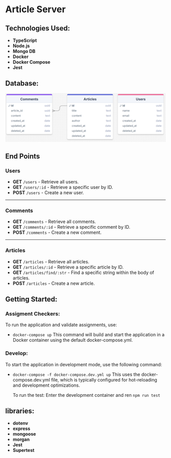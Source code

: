 # Article Server

## Technologies Used:

- **TypeScript**
- **Node.js**
- **Mongo DB**
- **Docker**
- **Docker Compose**
- **Jest**

## Database:

![ERD](./pic/erd.png)

## **End Points**

### **Users**

- **GET** `/users` - Retrieve all users.
- **GET** `/users/:id` - Retrieve a specific user by ID.
- **POST** `/users` - Create a new user.

---

### **Comments**

- **GET** `/comments` - Retrieve all comments.
- **GET** `/comments/:id` - Retrieve a specific comment by ID.
- **POST** `/comments` - Create a new comment.

---

### **Articles**

- **GET** `/articles` - Retrieve all articles.
- **GET** `/articles/:id` - Retrieve a specific article by ID.
- **GET** `/articles/find/:str` - Find a specific string within the body of articles.
- **POST** `/articles` - Create a new article.

## Getting Started:

### Assigment Checkers:

To run the application and validate assignments, use:

- `docker-compose up`
  This command will build and start the application in a Docker container using the default docker-compose.yml.

### Develop:

To start the application in development mode, use the following command:

- `docker-compose -f docker-compose.dev.yml up`
  This uses the docker-compose.dev.yml file, which is typically configured for hot-reloading and development optimizations.

  To run the test: Enter the development container and ren `npm run test`

## libraries:

- **dotenv**
- **express**
- **mongoose**
- **morgan**
- **Jest**
- **Supertest**
